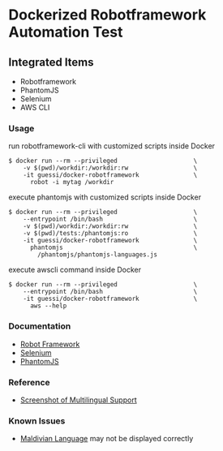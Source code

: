 # Dockerized Robotframework Automation Test


## Integrated Items

* Robotframework
* PhantomJS
* Selenium
* AWS CLI


### Usage

run robotframework-cli with customized scripts inside Docker

    $ docker run --rm --privileged                     \
        -v $(pwd)/workdir:/workdir:rw                  \
        -it guessi/docker-robotframework               \
          robot -i mytag /workdir

execute phantomjs with customized scripts inside Docker

    $ docker run --rm --privileged                     \
        --entrypoint /bin/bash                         \
        -v $(pwd)/workdir:/workdir:rw                  \
        -v $(pwd)/tests:/phantomjs:ro                  \
        -it guessi/docker-robotframework               \
          phantomjs                                    \
            /phantomjs/phantomjs-languages.js

execute awscli command inside Docker

    $ docker run --rm --privileged                     \
        --entrypoint /bin/bash                         \
        -it guessi/docker-robotframework               \
          aws --help


### Documentation

* [Robot Framework](http://robotframework.org/#documentation)
* [Selenium](http://www.seleniumhq.org/)
* [PhantomJS](http://phantomjs.org/)


### Reference

* [Screenshot of Multilingual Support](https://imgur.com/a/MrSla)


### Known Issues

* [Maldivian Language](https://en.wikipedia.org/wiki/Maldivian_language) may not be displayed correctly
